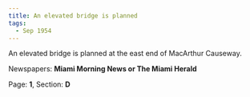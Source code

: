 ```yaml
---  
title: An elevated bridge is planned  
tags:  
  - Sep 1954  
---  
```

  
An elevated bridge is planned at the east end of MacArthur Causeway.  
  
Newspapers: **Miami Morning News or The Miami Herald**  
  
Page: **1**, Section: **D** 
